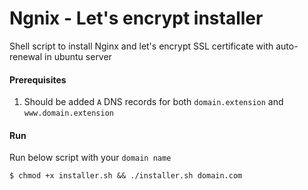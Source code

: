 # Ngnix - Let's encrypt installer
Shell script to install Nginx and let's encrypt SSL certificate with auto-renewal in ubuntu server

#### Prerequisites
1. Should be added `A` DNS records for both `domain.extension` and `www.domain.extension`

#### Run
Run below script with your `domain name`
```
$ chmod +x installer.sh && ./installer.sh domain.com
```